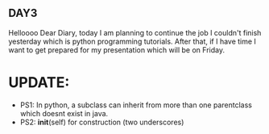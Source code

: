 ## **DAY3**


Helloooo Dear Diary, today I am planning to continue the job I couldn't finish yesterday which is python programming tutorials. After that, if I have time I want to get prepared for my presentation which will be on Friday.  

# UPDATE: 

* PS1: In python, a subclass can inherit from more than one parentclass which doesnt exist in java.
* PS2: __init__(self) for construction (two underscores)

